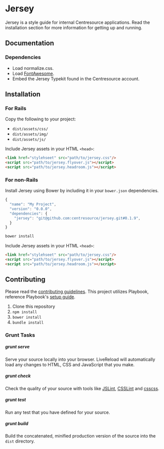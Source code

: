 # Jersey
Jersey is a style guide for internal Centresource applications. Read the installation section for more information for getting up and running.

## Documentation
### Dependencies
- Load normalize.css.
- Load [FontAwesome](http://fortawesome.github.io/Font-Awesome/).
- Embed the Jersey Typekit found in the Centresource account.



## Installation
### For Rails
Copy the following to your project:
- `dist/assets/css/`
- `dist/assets/img/`
- `dist/assets/js/`

Include Jersey assets in your HTML `<head>`:
````html
<link href="stylehseet" src="path/to/jersey.css"/>
<script src="path/to/jersey.flyover.js"></script>
<script src="path/to/jersey.headroom.js"></script>
````


### For non-Rails
Install Jersey using Bower by including it in your `bower.json` dependencies.
````javascript
{
  "name": "My Project",
  "version": "0.0.0",
  "dependencies": {
    "jersey": "git@github.com:centresource/jersey.git#0.1.9",
  }
}
````

````bash
bower install
````

Include Jersey assets in your HTML `<head>`:
````html
<link href="stylehseet" src="path/to/jersey.css"/>
<script src="path/to/jersey.flyover.js"></script>
<script src="path/to/jersey.headroom.js"></script>
````



## Contributing
Please read the [contributing guidelines](https://github.com/centresource/jersey/blob/master/CONTRIBUTING.md). This project utilizes Playbook, reference Playbook's [setup guide](https://github.com/centresource/generator-playbook#get-started).

1. Clone this repository
2. `npm install`
3. `bower install`
4. `bundle install`


### Grunt Tasks
##### grunt serve
Serve your source locally into your browser. LiveReload will automatically load any changes to HTML, CSS and JavaScript that you make.

##### grunt check
Check the quality of your source with tools like [JSLint](http://www.jslint.com/), [CSSLint](http://csslint.net/) and [csscss](http://zmoazeni.github.io/csscss/).

##### grunt test
Run any test that you have defined for your source.

##### grunt build
Build the concatenated, minified production version of the source into the `dist` directory.
